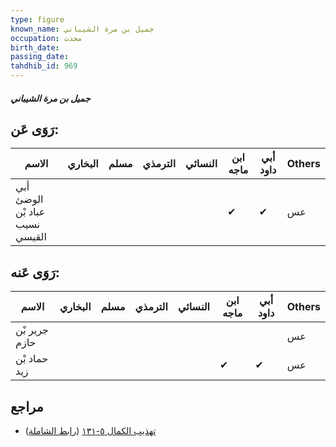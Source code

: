 ```yaml
---
type: figure
known_name: جميل بن مرة الشيباني
occupation: محدث
birth_date:
passing_date:
tahdhib_id: 969
---
```

##### جميل بن مرة الشيباني

## رَوَى عَن:
| الاسم                          | البخاري | مسلم | الترمذي | النسائي | ابن ماجه | أبي داود | Others |
| ------------------------------ | ------- | ---- | ------- | ------- | -------- | -------- | ------ |
| أبي الوضئ عباد بْن نسيب القيسي |         |      |         |         | ✔        | ✔        | عس     |
## رَوَى عَنه:
| الاسم         | البخاري | مسلم | الترمذي | النسائي | ابن ماجه | أبي داود | Others |
| ------------- | ------- | ---- | ------- | ------- | -------- | -------- | ------ |
| جرير بْن حازم |         |      |         |         |          |          | عس     |
| حماد بْن زيد  |         |      |         |         | ✔        | ✔        | عس     |
## مراجع
- [تهذيب الكمال ٥-١٣١](obsidian://open?vault=Tahdhib-al-Kamal&file=Figures/٩٦٩-جميل%20بن%20مرة%20الشيباني) ([رابط الشاملة](https://shamela.ws/book/3722/2209))